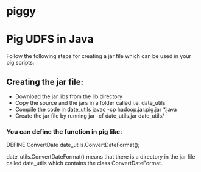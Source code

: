 piggy
=====

<h1>Pig UDFS in Java</h1>

Follow the following steps for creating a jar file which can be used in your pig scripts:

<h2>Creating the jar file:</h2>

<ul>
<li>Download the jar libs from the lib directory</li>
<li>Copy the source and the jars in a folder called i.e. date_utils</li>
<li>Compile the code in date_utils javac -cp hadoop.jar:pig.jar *.java</li>
<li>Create the jar file by running jar -cf date_utils.jar date_utils/</li>
</ul>


<h3>You can define the function in pig like:</h3>

DEFINE ConvertDate date_utils.ConvertDateFormat();

date_utils.ConvertDateFormat() means that there is a directory in the jar file called date_utils which contains the class ConvertDateFormat.
